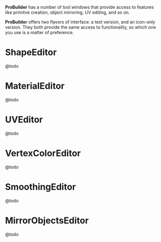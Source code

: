 **ProBuilder** has a number of tool windows that provide access to features like primitve creation, object mirroring, UV editing, and so on.

**ProBuilder** offers two flavors of interface: a text version, and an icon-only version.  They both provide the same access to functionality, so which one you use is a matter of preference.


# ShapeEditor
@todo

# MaterialEditor
@todo

# UVEditor
@todo

# VertexColorEditor
@todo

# SmoothingEditor
@todo

# MirrorObjectsEditor
@todo

